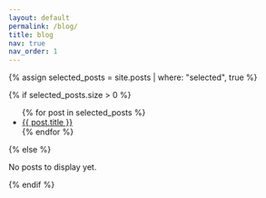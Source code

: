 ```yaml
---
layout: default
permalink: /blog/
title: blog
nav: true
nav_order: 1
---
```


<!-- Minimal Blog Page -->

<section class="blog-list">
  <!-- Example: display only the "selected" posts.
       In each post's front matter, add:
         selected: true
       if you want that post shown here.
  -->
  {% assign selected_posts = site.posts | where: "selected", true %}

  {% if selected_posts.size > 0 %}
    <ul>
      {% for post in selected_posts %}
        <li>
          <a href="{{ post.url | relative_url }}">{{ post.title }}</a>
        </li>
      {% endfor %}
    </ul>
  {% else %}
    <p>No posts to display yet.</p>
  {% endif %}
</section>
